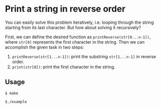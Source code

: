 # Print a string in reverse order

You can easily solve this problem iteratively, i.e. looping through the string starting from its last character. But how about solving it recursively?

First, we can define the desired function as `printReverse(str[0...n-1])`, where `str[0]` represents the first character in the string. Then we can accomplish the given task in two steps:

1. `printReverse(str[1...n-1])`: print the substring `str[1...n-1]` in reverse order.
2. `print(str[0])`: print the first character in the string.

## Usage

```
$ make

$./example
```
